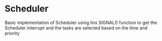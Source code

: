 # Scheduler
Basic implementation of Scheduler using linx SIGNAL() function to get the Scheduler interrupt and the tasks are selected based on the time and priority
